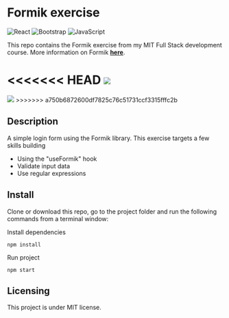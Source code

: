 # Formik exercise

![React](https://img.shields.io/badge/react-%2320232a.svg?style=for-the-badge&logo=react&logoColor=%2361DAFB) ![Bootstrap](https://img.shields.io/badge/bootstrap-%23563D7C.svg?style=for-the-badge&logo=bootstrap&logoColor=white) ![JavaScript](https://img.shields.io/badge/javascript-%23323330.svg?style=for-the-badge&logo=javascript&logoColor=%23F7DF1E)

This repo contains the Formik exercise from my MIT Full Stack development course. More information on Formik **[here](https://formik.org/)**.

<<<<<<< HEAD
<img src="https://github.com/Mike-Veilleux/Formik-exercise/tree/main/src/assets/LoginExercise.png">
=======
<img src="https://github.com/Mike-Veilleux/Todos/blob/main/src/assets/ReactTodoExercise.png">
>>>>>>> a750b6872600df7825c76c51731ccf3315fffc2b

## Description

A simple login form using the Formik library. This exercise targets a few skills building

- Using the "useFormik" hook
- Validate input data
- Use regular expressions

## Install

Clone or download this repo, go to the project folder and run the following commands from a terminal window:

Install dependencies

```
npm install
```

Run project

```
npm start
```

## Licensing

This project is under MIT license.
